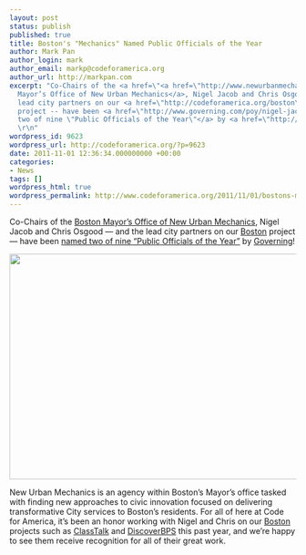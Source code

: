 ```yaml
---
layout: post
status: publish
published: true
title: Boston's "Mechanics" Named Public Officials of the Year
author: Mark Pan
author_login: mark
author_email: markp@codeforamerica.org
author_url: http://markpan.com
excerpt: "Co-Chairs of the <a href=\"<a href=\"http://www.newurbanmechanics.org/\">Boston
  Mayor’s Office of New Urban Mechanics</a>, Nigel Jacob and Chris Osgood -- and the
  lead city partners on our <a href=\"http://codeforamerica.org/boston\">Boston</a>
  project -- have been <a href=\"http://www.governing.com/poy/nigel-jacob-chris-osgood.html\">named
  two of nine \"Public Officials of the Year\"</a> by <a href=\"http://governing.com\">Governing</a>!
  \r\n"
wordpress_id: 9623
wordpress_url: http://codeforamerica.org/?p=9623
date: 2011-11-01 12:36:34.000000000 +00:00
categories:
- News
tags: []
wordpress_html: true
wordpress_permalink: http://www.codeforamerica.org/2011/11/01/bostons-mechanics-named-public-officials-of-the-year/
---
```


<p>Co-Chairs of the <a href="http://www.newurbanmechanics.org/">Boston Mayor’s Office of New Urban Mechanics</a>, Nigel Jacob and Chris Osgood — and the lead city partners on our <a href="http://codeforamerica.org/boston">Boston</a> project — have been <a href="http://www.governing.com/poy/nigel-jacob-chris-osgood.html">named two of nine “Public Officials of the Year”</a> by <a href="http://governing.com">Governing</a>! </p>
<p><a href="http://www.governing.com/poy/nigel-jacob-chris-osgood.html"><img alt="" class="aligncenter size-full wp-image-9627" height="396" src="http://codeforamerica.org/wp-content/uploads/2011/10/urban-mechanics.jpg" title="urban-mechanics" width="610"/></a></p>
<p>New Urban Mechanics is an agency within Boston’s Mayor’s office tasked with finding new approaches to civic innovation focused on delivering transformative City services to Boston’s residents. For all of here at Code for America, it’s been an honor working with Nigel and Chris on our <a href="http://codeforamerica.org/boston">Boston</a> projects such as <a href="http://codeforamerica.org/?cfa_project=classtalk">ClassTalk</a> and <a href="http://codeforamerica.org/?cfa_project=school-selection">DiscoverBPS</a> this past year, and we’re happy to see them receive recognition for all of their great work.</p>
